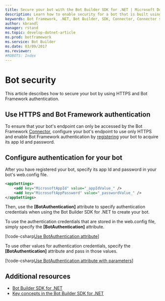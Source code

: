 ```yaml
---
title: Secure your bot with the Bot Builder SDK for .NET | Microsoft Docs
description: Learn how to enable security for a bot that is built using the Bot Builder SDK for .NET.
keywords: Bot Framework, .NET, Bot Builder, SDK, Connector, Connector service, security, HTTPS endpoint
author: kbrandl
manager: rstand
ms.topic: develop-dotnet-article
ms.prod: botframework
ms.service: Bot Builder
ms.date: 03/09/2017
ms.reviewer:
#ROBOTS: Index
---
```


# Bot security

This article describes how to secure your bot by using HTTPS and Bot Framework authentication.

## Use HTTPS and Bot Framework authentication

To ensure that your bot's endpoint can only be accessed by the Bot Framework [Connector](bot-framework-dotnet-concepts.md#connector), 
configure your bot's endpoint to use only HTTPS and 
enable Bot Framework authentication by [registering](bot-framework-publish-register.md) your bot 
to acquire its app Id and password.

## Configure authentication for your bot

After you have registered your bot, specify its app Id and password in your bot's web.config file.

```xml
<appSettings>
    <add key="MicrosoftAppId" value="_appIdValue_" />
    <add key="MicrosoftAppPassword" value="_passwordValue_" />
</appSettings>
```

Then, use the **[BotAuthentication]** attribute to specify authentication credentials when 
using the Bot Builder SDK for .NET to create your bot.

To use the authentication credentials that are stored in the web.config file, 
simply specify the **[BotAuthentication]** attribute.

[!code-csharp[Use BotAuthentication attribute](../includes/code/dotnet-security.cs#attribute1)]

To use other values for authentication credentials, 
specify the **[BotAuthentication]** attribute and pass in those values.

[!code-csharp[Use BotAuthentication attribute with parameters](../includes/code/dotnet-security.cs#attribute2)]

## Additional resources

- [Bot Builder SDK for .NET](bot-framework-dotnet-overview.md)
- [Key concepts in the Bot Builder SDK for .NET](bot-framework-dotnet-concepts.md)